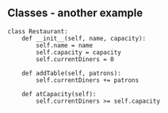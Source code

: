 ##  Classes - another example

    class Restaurant:
        def __init__(self, name, capacity):
            self.name = name
            self.capacity = capacity
            self.currentDiners = 0

        def addTable(self, patrons):
            self.currentDiners += patrons

        def atCapacity(self):
            self.currentDiners >= self.capacity
